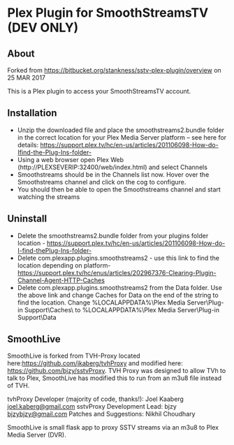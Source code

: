 # Plex Plugin for SmoothStreamsTV (DEV ONLY)

## About

Forked from https://bitbucket.org/stankness/sstv-plex-plugin/overview on 25 MAR 2017

This is a Plex plugin to access your SmoothStreamsTV account.

## Installation

- Unzip the downloaded file and place the smoothstreams2.bundle folder in the correct location for your Plex Media Server platform – see here for details: https://support.plex.tv/hc/en-us/articles/201106098-How-do-Ifind-the-Plug-Ins-folder-
- Using a web browser open Plex Web (http://PLEXSEVERIP:32400/web/index.html) and select Channels
- Smoothstreams should be in the Channels list now. Hover over the Smoothstreams channel and click on the cog to configure.
- You should then be able to open the Smoothstreams channel and start watching the streams


## Uninstall
- Delete the smoothstreams2.bundle folder from your plugins folder location - https://support.plex.tv/hc/en-us/articles/201106098-How-do-I-find-thePlug-Ins-folder-
- Delete com.plexapp.plugins.smoothstreams2 - use this link to find the location depending on platform- https://support.plex.tv/hc/enus/articles/202967376-Clearing-Plugin-Channel-Agent-HTTP-Caches
- Delete com.plexapp.plugins.smoothstreams2 from the Data folder. Use the above link and change Caches for Data on the end of the string to find the location. Change %LOCALAPPDATA%\Plex Media Server\Plug-in Support\Caches\ to %LOCALAPPDATA%\Plex Media Server\Plug-in Support\Data

## SmoothLive
SmoothLive is forked from TVH-Proxy located here:https://github.com/jkaberg/tvhProxy and modified here: https://github.com/bjzy/sstvProxy. TVH Proxy was designed to allow TVh to talk to Plex, SmoothLive has modified this to run from an m3u8 file instead of TVH.

tvhProxy Developer (majority of code, thanks!): Joel Kaaberg <joel.kaberg@gmail.com>
sstvProxy Development Lead: bjzy <bjzybjzy@gmail.com>
Patches and Suggestions: Nikhil Choudhary

SmoothLive is small flask app to proxy SSTV streams via an m3u8 to Plex Media Server (DVR).



